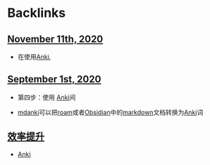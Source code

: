 
# Backlinks
## [November 11th, 2020](<November 11th, 2020.md>)
- 在使用[Anki](<Anki.md>),

## [September 1st, 2020](<September 1st, 2020.md>)
- 第四步：使用 [Anki](<Anki.md>)间

- [mdanki](<mdanki.md>)可以把[roam](<roam.md>)或者[Obsidian](<Obsidian.md>)中的[markdown](<markdown.md>)文档转换为[Anki](<Anki.md>)词

## [效率提升](<效率提升.md>)
- [Anki](<Anki.md>)

